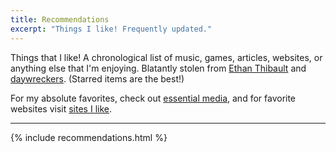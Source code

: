 ```yaml
---
title: Recommendations
excerpt: "Things I like! Frequently updated."
---
```


Things that I like! A chronological list of music, games, articles, websites, or anything else that I'm enjoying. Blatantly stolen from [Ethan Thibault](https://ethanthibault.com/recommendations/) and [daywreckers](http://daywreckers.com/). (Starred items are the best!)

For my absolute favorites, check out [essential media](/essential-media), and for favorite websites visit [sites I like](/sites-i-like).

---

{% include recommendations.html %}

